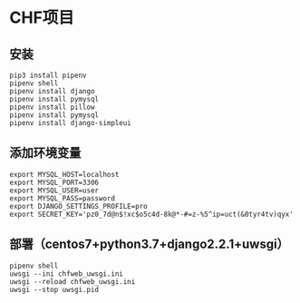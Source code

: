 # CHF项目

## 安装
```
pip3 install pipenv
pipenv shell
pipenv install django
pipenv install pymysql
pipenv install pillow
pipenv install pymysql
pipenv install django-simpleui
```

## 添加环境变量
```
export MYSQL_HOST=localhost
export MYSQL_PORT=3306
export MYSQL_USER=user
export MYSQL_PASS=password
export DJANGO_SETTINGS_PROFILE=pro
export SECRET_KEY='pz0_7d@n$!xc$o5c4d-8k@*-#=z-%5^ip=uct(&0tyr4tv)qyx'
```


## 部署（centos7+python3.7+django2.2.1+uwsgi）
```
pipenv shell
uwsgi --ini chfweb_uwsgi.ini
uwsgi --reload chfweb_uwsgi.ini
uwsgi --stop uwsgi.pid
```


